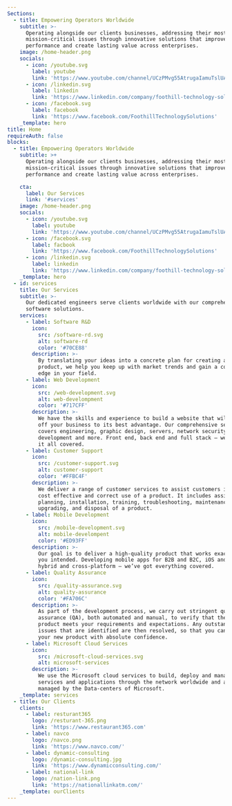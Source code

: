 ```yaml
---
Sections:
  - title: Empowering Operators Worldwide
    subtitle: >-
      Operating alongside our clients businesses, addressing their most complex,
      mission-critical issues through innovative solutions that improve their
      performance and create lasting value across enterprises.
    image: /home-header.png
    socials:
      - icon: /youtube.svg
        label: youtube
        link: 'https://www.youtube.com/channel/UCzPMvg55AtrugaIamuTslUA'
      - icon: /linkedin.svg
        label: linkedin
        link: 'https://www.linkedin.com/company/foothill-technology-solutions-llc./'
      - icon: /facebook.svg
        label: facebook
        link: 'https://www.facebook.com/FoothillTechnologySolutions'
    _template: hero
title: Home
requireAuth: false
blocks:
  - title: Empowering Operators Worldwide
    subtitle: >+
      Operating alongside our clients businesses, addressing their most complex,
      mission-critical issues through innovative solutions that improve their
      performance and create lasting value across enterprises.

    cta:
      label: Our Services
      link: '#services'
    image: /home-header.png
    socials:
      - icon: /youtube.svg
        label: youtube
        link: 'https://www.youtube.com/channel/UCzPMvg55AtrugaIamuTslUA'
      - icon: /facebook.svg
        label: facbook
        link: 'https://www.facebook.com/FoothillTechnologySolutions'
      - icon: /linkedin.svg
        label: linkedin
        link: 'https://www.linkedin.com/company/foothill-technology-solutions-llc./'
    _template: hero
  - id: services
    title: Our Services
    subtitle: >-
      Our dedicated engineers serve clients worldwide with our comprehensive
      software solutions.
    services:
      - label: Software R&D
        icon:
          src: /software-rd.svg
          alt: software-rd
          color: '#70CE88'
        description: >-
          By translating your ideas into a concrete plan for creating an end
          product, we help you keep up with market trends and gain a competitive
          edge in your field.
      - label: Web Development
        icon:
          src: /web-development.svg
          alt: web-develompment
          color: '#717CFF'
        description: >-
          We have the skills and experience to build a website that will show
          off your business to its best advantage. Our comprehensive service
          covers engineering, graphic design, servers, network security, content
          development and more. Front end, back end and full stack – we’ve got
          it all covered.
      - label: Customer Support
        icon:
          src: /customer-support.svg
          alt: customer-support
          color: '#FFBC4F'
        description: >-
          We deliver a range of customer services to assist customers in making
          cost effective and correct use of a product. It includes assistance in
          planning, installation, training, troubleshooting, maintenance,
          upgrading, and disposal of a product.
      - label: Mobile Development
        icon:
          src: /mobile-development.svg
          alt: mobile-develompent
          color: '#ED93FF'
        description: >-
          Our goal is to deliver a high-quality product that works exactly as
          you intended. Developing mobile apps for B2B and B2C, iOS and Android,
          hybrid and cross-platform – we’ve got everything covered.
      - label: Quality Assurance
        icon:
          src: /quality-assurance.svg
          alt: quality-assurance
          color: '#FA706C'
        description: >-
          As part of the development process, we carry out stringent quality
          assurance (QA), both automated and manual, to verify that the end
          product meets your requirements and expectations. Any outstanding
          issues that are identified are then resolved, so that you can launch
          your new product with absolute confidence.
      - label: Microsoft Cloud Services
        icon:
          src: /microsoft-cloud-services.svg
          alt: microsoft-services
        description: >-
          We use the Microsoft cloud services to build, deploy and manage
          services and applications through the network worldwide and are
          managed by the Data-centers of Microsoft.
    _template: services
  - title: Our Clients
    clients:
      - label: resturant365
        logo: /resturant-365.png
        link: 'https://www.restaurant365.com'
      - label: navco
        logo: /navco.png
        link: 'https://www.navco.com/'
      - label: dynamic-consulting
        logo: /dynamic-consulting.jpg
        link: 'https://www.dynamicconsulting.com/'
      - label: national-link
        logo: /nation-link.png
        link: 'https://nationallinkatm.com/'
    _template: ourClients
---
```


